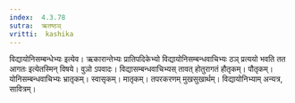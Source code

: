 ```yaml
---
index:  4.3.78
sutra:  ऋतष्ठञ्
vritti:  kashika 
---
```


विद्यायोनिसम्बन्धेभ्यः इत्येव। ऋकारान्तेभ्यः प्रातिपदिकेभ्यो विद्यायोनिसम्बन्धवाचिभ्यः ठञ् प्रत्ययो भवति तत आगतः इत्येतस्मिन् विषये। वुञो ऽपवादः। विद्यासम्बन्धवाचिभ्यस् तावत् होतुरागतं हौतृकम्। पौतृकम्। योनिसम्बन्धवाचिभ्यः भ्रातृकम्। स्वासृकम्। मातृकम्। तपरकरणम् मुखसुखार्थम्। विद्यायोनिभ्याम् अन्यत्र, सावित्रम्।

